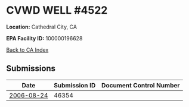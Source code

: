 # CVWD WELL #4522

**Location:** Cathedral City, CA

**EPA Facility ID:** 100000196628

[Back to CA Index](../../index.md)

## Submissions

| Date | Submission ID | Document Control Number |
|------|--------------|-------------------------|
| [2006-08-24](submissions/46354.md) | 46354 |  |
